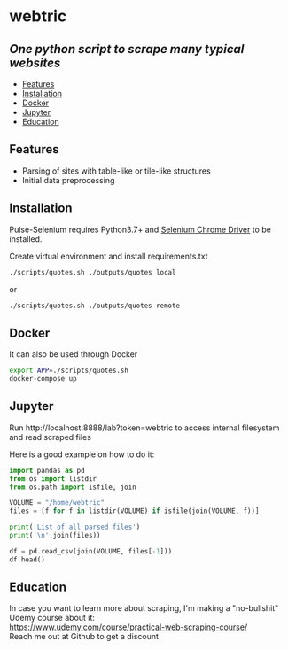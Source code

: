 # webtric
## _One python script to scrape many typical websites_

- [Features](#features) 
- [Installation](#installation)
- [Docker](#docker)
- [Jupyter](#jupyter)
- [Education](#education)

## Features

- Parsing of sites with table-like or tile-like structures
- Initial data preprocessing

## Installation

Pulse-Selenium requires Python3.7+ and [Selenium Chrome Driver](https://chromedriver.chromium.org/downloads) to be installed.

Create virtual environment and install requirements.txt

```sh
./scripts/quotes.sh ./outputs/quotes local
```
or

```sh
./scripts/quotes.sh ./outputs/quotes remote
```

## Docker

It can also be used through Docker
```sh
export APP=./scripts/quotes.sh
docker-compose up
```

## Jupyter
Run http://localhost:8888/lab?token=webtric to access internal filesystem and read scraped files 

Here is a good example on how to do it:
```python
import pandas as pd
from os import listdir
from os.path import isfile, join

VOLUME = "/home/webtric"
files = [f for f in listdir(VOLUME) if isfile(join(VOLUME, f))]

print('List of all parsed files')
print('\n'.join(files))

df = pd.read_csv(join(VOLUME, files[-1]))
df.head()
```

## Education

In case you want to learn more about scraping, I'm making a "no-bullshit" Udemy course about it:<br/>
https://www.udemy.com/course/practical-web-scraping-course/<br/>
Reach me out at Github to get a discount

